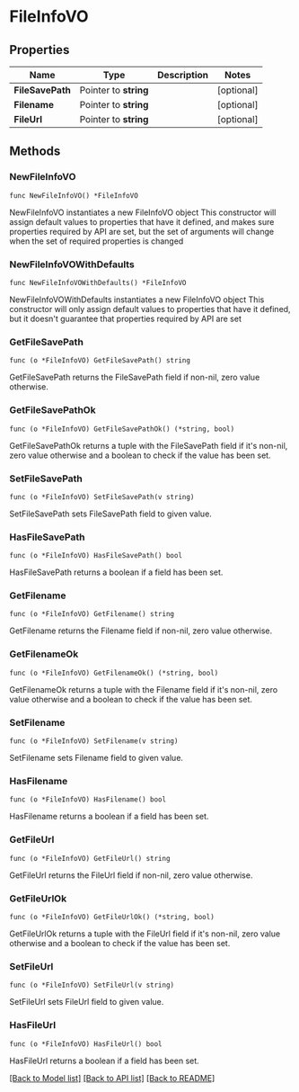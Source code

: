 # FileInfoVO

## Properties

Name | Type | Description | Notes
------------ | ------------- | ------------- | -------------
**FileSavePath** | Pointer to **string** |  | [optional] 
**Filename** | Pointer to **string** |  | [optional] 
**FileUrl** | Pointer to **string** |  | [optional] 

## Methods

### NewFileInfoVO

`func NewFileInfoVO() *FileInfoVO`

NewFileInfoVO instantiates a new FileInfoVO object
This constructor will assign default values to properties that have it defined,
and makes sure properties required by API are set, but the set of arguments
will change when the set of required properties is changed

### NewFileInfoVOWithDefaults

`func NewFileInfoVOWithDefaults() *FileInfoVO`

NewFileInfoVOWithDefaults instantiates a new FileInfoVO object
This constructor will only assign default values to properties that have it defined,
but it doesn't guarantee that properties required by API are set

### GetFileSavePath

`func (o *FileInfoVO) GetFileSavePath() string`

GetFileSavePath returns the FileSavePath field if non-nil, zero value otherwise.

### GetFileSavePathOk

`func (o *FileInfoVO) GetFileSavePathOk() (*string, bool)`

GetFileSavePathOk returns a tuple with the FileSavePath field if it's non-nil, zero value otherwise
and a boolean to check if the value has been set.

### SetFileSavePath

`func (o *FileInfoVO) SetFileSavePath(v string)`

SetFileSavePath sets FileSavePath field to given value.

### HasFileSavePath

`func (o *FileInfoVO) HasFileSavePath() bool`

HasFileSavePath returns a boolean if a field has been set.

### GetFilename

`func (o *FileInfoVO) GetFilename() string`

GetFilename returns the Filename field if non-nil, zero value otherwise.

### GetFilenameOk

`func (o *FileInfoVO) GetFilenameOk() (*string, bool)`

GetFilenameOk returns a tuple with the Filename field if it's non-nil, zero value otherwise
and a boolean to check if the value has been set.

### SetFilename

`func (o *FileInfoVO) SetFilename(v string)`

SetFilename sets Filename field to given value.

### HasFilename

`func (o *FileInfoVO) HasFilename() bool`

HasFilename returns a boolean if a field has been set.

### GetFileUrl

`func (o *FileInfoVO) GetFileUrl() string`

GetFileUrl returns the FileUrl field if non-nil, zero value otherwise.

### GetFileUrlOk

`func (o *FileInfoVO) GetFileUrlOk() (*string, bool)`

GetFileUrlOk returns a tuple with the FileUrl field if it's non-nil, zero value otherwise
and a boolean to check if the value has been set.

### SetFileUrl

`func (o *FileInfoVO) SetFileUrl(v string)`

SetFileUrl sets FileUrl field to given value.

### HasFileUrl

`func (o *FileInfoVO) HasFileUrl() bool`

HasFileUrl returns a boolean if a field has been set.


[[Back to Model list]](../README.md#documentation-for-models) [[Back to API list]](../README.md#documentation-for-api-endpoints) [[Back to README]](../README.md)


